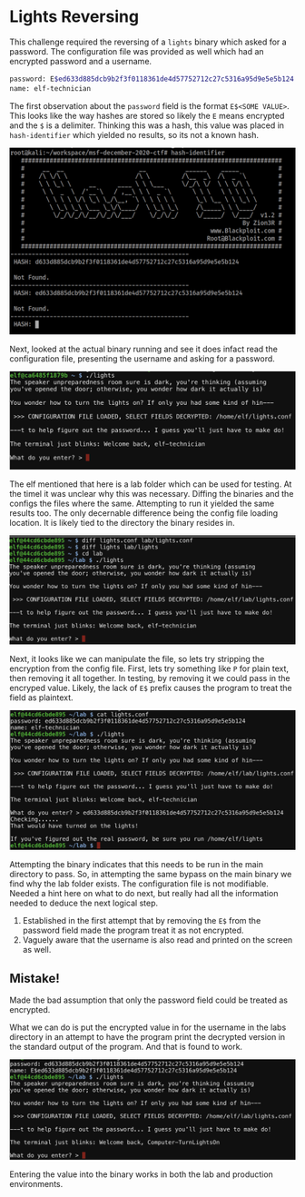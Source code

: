 # Lights Reversing
This challenge required the reversing of a `lights` binary which asked for a password. The configuration file was provided as well which had an encrypted password and a username.

```bash
password: E$ed633d885dcb9b2f3f0118361de4d57752712c27c5316a95d9e5e5b124
name: elf-technician
```
The first observation about the `password` field is the format `E$<SOME VALUE>`. This looks like the way hashes are stored so likely the `E` means encrypted and the `$` is a delimiter. Thinking this was a hash, this value was placed in `hash-identifier` which yielded no results, so its not a known hash.

![Hash Identifier](img/hash-id.png)

Next, looked at the actual binary running and see it does infact read the configuration file, presenting the username and asking for a password.

![Main Screen](img/main-screen.png)

The elf mentioned that here is a lab folder which can be used for testing. At the timel it was unclear why this was necessary. Diffing the binaries and the configs the files where the same. Attempting to run it yielded the same results too. The only decernable difference being the config file loading location. It is likely tied to the directory the binary resides in.

![Lab Folder Differences](img/labs-dir.png)

Next, it looks like we can manipulate the file, so lets try stripping the encryption from the config file. First, lets try something like `P` for plain text, then removing it all together. In testing, by removing it we could pass in the encryped value. Likely, the lack of `E$` prefix causes the program to treat the field as plaintext.

![Stripped Encryption from Password](img/strip-enc.png)

Attempting the binary indicates that this needs to be run in the main directory to pass. So, in attempting the same bypass on the main binary we find why the lab folder exists. The configuration file is not modifiable. Needed a hint here on what to do next, but really had all the information needed to deduce the next logical step. 

1. Established in the first attempt that by removing the `E$` from the password field made the program treat it as not encrypted.
2. Vaguely aware that the username is also read and printed on the screen as well.

## Mistake!
Made the bad assumption that only the password field could be treated as encrypted.

What we can do is put the encrypted value in for the username in the labs directory in an attempt to have the program print the decrypted version in the standard output of the program. And that is found to work.

![Decrypting the Password](img/decrypt-passwd.png)

Entering the value into the binary works in both the lab and production environments.